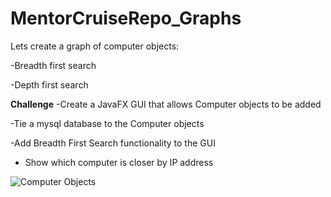 # MentorCruiseRepo_Graphs

Lets create a graph of computer objects:

-Breadth first search

-Depth first search

****Challenge****
-Create a JavaFX GUI that allows Computer objects to be added 

-Tie a mysql database to the Computer objects

-Add Breadth First Search functionality to the GUI
  
  - Show which computer is closer by IP address



![Computer Objects](https://user-images.githubusercontent.com/66815083/141354095-9bbb6c6b-ff12-402f-bcee-48b0bf7ec13a.png)
